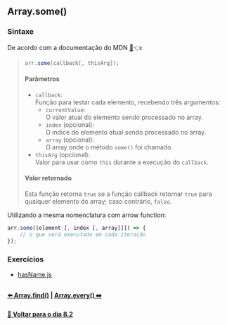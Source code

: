 ## Array.some()

### Sintaxe
De acordo com a documentação do MDN [:page_facing_up:](https://developer.mozilla.org/pt-BR/docs/Web/JavaScript/Reference/Global_Objects/Array/some):point_left::
> ~~~javascript
> arr.some(callback[, thisArg]);
> ~~~
> #### Parâmetros
> - `callback`: <br>
> Função para testar cada elemento, recebendo três argumentos: 
> 	- `currentValue`: <br>
> 	O valor atual do elemento sendo processado no array.
> 	- `index` (opcional): <br>
> 	O índice do elemento atual sendo processado no array.
> 	- `array` (opcional): <br>
> 	O array onde o método `some()` foi chamado.
> - `thisArg` (opcional): <br>
> Valor para usar como `this` durante a execução do `callback`.
> #### Valor retornado
> Esta função retorna `true` se a função callback retornar `true` para qualquer elemento do array; caso contrário, `false`.

Utilizando a mesma nomenclatura com arrow function:

~~~javascript
arr.some((element [, index [, array]]]) => {
	// o que será executado em cada iteração
});
~~~

### Exercícios
- [hasName.js](../C-array-some/hasName.js)

##

#### [:arrow_left: Array.find()](./array-find.md#arrayfind) | [Array.every() :arrow_right:](./array-every.md#arrayevery)

#### [:date: Voltar para o dia 8.2](../README.md#82-javascript-es6---higher-order-functions---foreach-find-some-every-sort)
